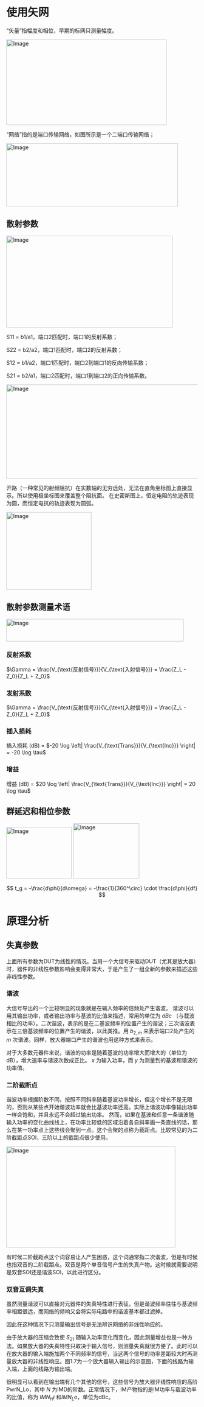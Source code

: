 # 使用矢网
 
“矢量”指幅度和相位，早期的标网只测量幅度。

<img width="422" height="225" alt="Image" src="https://github.com/user-attachments/assets/0f47383a-5cd3-4a6b-a09c-b4e4a1795007" />

“网络”指的是端口传输网络，如图所示是一个二端口传输网络；

<img width="452" height="166" alt="Image" src="https://github.com/user-attachments/assets/612756a0-a7ea-4df0-b82c-040fb3e05d0f" />

## 散射参数

<img width="438" height="241" alt="Image" src="https://github.com/user-attachments/assets/7f92debe-ba69-4ca3-820a-0feb396b8353" />

S11 = b1/a1，端口2匹配时，端口1的反射系数；

S22 = b2/a2，端口1匹配时，端口2的反射系数；

S12 = b1/a2，端口1匹配时，端口2到端口1的反向传输系数；

S21 = b2/a1，端口2匹配时，端口1到端口2的正向传输系数。

<img width="885" height="247" alt="Image" src="https://github.com/user-attachments/assets/76bc7402-95d9-4387-a2e1-55cec56b51da" />

开路（一种常见的射频阻抗）在实数轴的无穷远处，无法在直角坐标图上直接显示。所以使用极坐标图来覆盖整个阻抗面。
在史密斯图上，恒定电阻的轨迹表现为圆，而恒定电抗的轨迹表现为圆弧。

<img width="224" height="204" alt="Image" src="https://github.com/user-attachments/assets/45bc0e96-e44d-4098-806f-bcd625f1b313" />

## 散射参数测量术语

<img width="467" height="59" alt="Image" src="https://github.com/user-attachments/assets/11868186-06c8-472b-a56e-1ed48b36ad6f" />

### 反射系数

$\Gamma = \frac{V_{\text{反射信号}}}{V_{\text{入射信号}}} = \frac{Z_L - Z_0}{Z_L + Z_0}$

### 发射系数

$\Gamma = \frac{V_{\text{反射信号}}}{V_{\text{入射信号}}} = \frac{Z_L - Z_0}{Z_L + Z_0}$

### 插入损耗

插入损耗 (dB) = $-20 \log \left| \frac{V_{\text{Trans}}}{V_{\text{Inc}}} \right| = -20 \log \tau$

### 增益

增益 (dB) = $20 \log \left| \frac{V_{\text{Trans}}}{V_{\text{Inc}}} \right| = 20 \log \tau$

## 群延迟和相位参数

<img width="172" height="135" alt="Image" src="https://github.com/user-attachments/assets/6ec40151-c1f8-4153-82eb-6c12c3cf3bb3" />


<img width="174" height="145" alt="Image" src="https://github.com/user-attachments/assets/945c6d3e-d576-4017-9588-66d860628440" />


$$
t_g = -\frac{d\phi}{d\omega} = -\frac{1}{360^\circ} \cdot \frac{d\phi}{df}
$$

# 原理分析

## 失真参数

上面所有参数为DUT为线性的情况。当用一个大信号来驱动DUT（尤其是放大器）时，器件的非线性参数影响会变得非常大，于是产生了一组全新的参数来描述这些非线性参数。


### 谐波
大信号导出的一个比较明显的现象就是在输入频率的倍频处产生谐波。
谐波可以用其输出功率，或者输出功率与基波的比值来描述，常用的单位为 $dBc$ （与载波相比的功率）。二次谐波，表示的是在二基波频率的位置产生的谐波；三次谐波表示在三倍基波频率的位置产生的谐波，以此类推。用 $b_{2,m}$ 来表示端口2处产生的 $m$ 次谐波。同样，放大器端口产生的谐波也用这种方式来表示。

对于大多数元器件来说，谐波的功率是随着基波的功率增大而增大的（单位为dB），增大速率与谐波次数成正比。 $x$ 为输入功率，而 $y$ 为测量到的基波和谐波的功率值。

### 二阶截断点

谐波功率根据阶数不同，按照不同斜率随着基波功率增长，但这个增长不是无限的，否则从某些点开始谐波功率就会比基波功率还高。实际上谐波功率像输出功率一样会饱和，并且永远不会超过输出功率。
然而，如果在基波和任意一条谐波随输入功率的变化曲线线上，在功率比较低的区域沿着各自斜率画一条直线的话，那么在某一功率点上这些线会聚到一点。这个会聚的点称为截距点。比较常见的为二阶截距点SOI，三阶以上的截距点很少使用。

<img width="445" height="266" alt="Image" src="https://github.com/user-attachments/assets/e5668ba1-5be8-4316-a1ff-12af831eefd9" />

有时候二阶截距点这个词容易让人产生困惑，这个词通常指二次谐波，但是有时候也指双音的二阶载距点。双音是两个单音信号产生的失真产物。这时候就需要说明是双音SOI还是谐波SOI，以此进行区分。

### 双音互调失真

虽然测量谐波可以直接对元器件的失真特性进行表征，但是谐波频率往往与基波频率相距很远，而网络的频响又会将实际电路中的谐波基本都过滤掉。

因此在这种情况下只测量输出信号是无法辨识网络的非线性响应的。

由于放大器的压缩会致使 $S_{21}$ 随输入功率变化而变化，因此测量增益也是一种方法。如果放大器的失真特性只取决于输入信号，则测量失真就很方便了。此时可以在放大器的输入端施加两个不同频率的信号，当这两个信号的功率差距较大时再测量放大器的非线性响应。图1.7为一个放大器输入输出的示意图，下面的线路为输入端，上面的线路为输出端。

很明显可以看到在输出端有几个其他的信号，这些信号为放大器非线性响应的高阶PwrN_Lo，其中 $N$ 为IMD的阶数。正常情况下，IM产物指的是IM功率与载波功率的比值，称为 $IMN_Hi$ 和$IMN_Lo$，单位为dBc。







